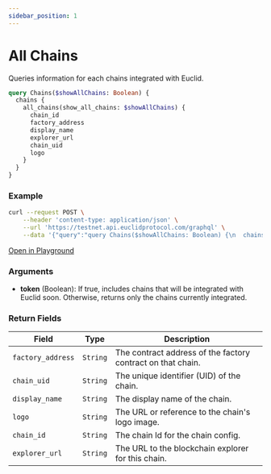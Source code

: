 ```yaml
---
sidebar_position: 1
---
```


# All Chains
Queries information for each chains integrated with Euclid.

```graphql
query Chains($showAllChains: Boolean) {
  chains {
    all_chains(show_all_chains: $showAllChains) {
      chain_id
      factory_address
      display_name
      explorer_url
      chain_uid
      logo
    }
  }
}
```

### Example

```bash
curl --request POST \
    --header 'content-type: application/json' \
    --url 'https://testnet.api.euclidprotocol.com/graphql' \
    --data '{"query":"query Chains($showAllChains: Boolean) {\n  chains {\n    all_chains(show_all_chains: $showAllChains) {\n      chain_id\n      factory_address\n      display_name\n      explorer_url\n      chain_uid\n      logo\n    }\n  }\n}","variables":{"showAllChains":true}}'
```

[Open in Playground](https://testnet.api.euclidprotocol.com/?explorerURLState=N4IgJg9gxgrgtgUwHYBcQC4QEcYIE4CeABAMIAWAhgJZIDOAFACS1kQDuAggDZfnV3oiAIQgQuCCkgCURYAB0kRIlEo1ashUqUUeAfRX8GLdrp1d9qgUWatOPPmpnzFWpQZq6qYTa6IAzCigUCEJTMDA8BFpaH1cwKloABy4KAl0kCkRYrQQAD2SQ-F0YPC5st0tir3KiLggAcwhsgF8fVqRmkAAaEAA3CjwqCgAjcVoMEGclORBjO15LGIwiFDxcIgVO5qA)

### Arguments

- **token** (Boolean): If true, includes chains that will be integrated with Euclid soon. Otherwise, returns only the chains currently integrated.

### Return Fields

| **Field**          | **Type** | **Description**                                      |
|--------------------|----------|------------------------------------------------------|
| `factory_address`  | `String` | The contract address of the factory contract on that chain.                 |
| `chain_uid`        | `String` | The unique identifier (UID) of the chain.             |
| `display_name`     | `String` | The display name of the chain.                       |
| `logo`             | `String` | The URL or reference to the chain's logo image.      |
| `chain_id`         | `String` | The chain Id for the chain config. |
| `explorer_url`     | `String` | The URL to the blockchain explorer for this chain.   |